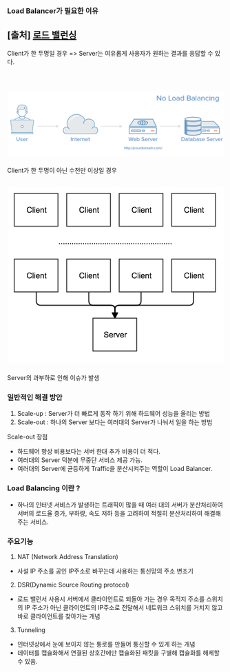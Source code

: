 ### Load Balancer가 필요한 이유
## [출처] <a href="https://nesoy.github.io/articles/2018-06/Load-Balancer"> 로드 밸런싱 </a> 
  

Client가 한 두명일 경우 => Server는 여유롭게 사용자가 원하는 결과를 응답할 수 있다.

<br/>

## ![사진](https://github.com/leedongjoon121/Reference/blob/img/img/1.png?raw=true)

Client가 한 두명이 아닌 수천만 이상일 경우

## ![사진](https://github.com/leedongjoon121/Reference/blob/img/img/2.png?raw=true)

Server의 과부하로 인해 이슈가 발생

### 일반적인 해결 방안
1. Scale-up : Server가 더 빠르게 동작 하기 위해 하드웨어 성능을 올리는 방법
2. Scale-out : 하나의 Server 보다는 여러대의 Server가 나눠서 일을 하는 방법

Scale-out 장점
- 하드웨어 향상 비용보다는 서버 한대 추가 비용이 더 적다.
- 여러대의 Server 덕분에 무중단 서비스 제공 가능.
- 여러대의 Server에 균등하게 Traffic을 분산시켜주는 역할이 Load Balancer.

### Load Balancing 이란 ?
- 하나의 인터넷 서비스가 발생하는 트래픽이 많을 때 여러 대의 서버가 분산처리하여 서버의 로드율 증가, 부하량, 속도 저하 등을 고려하여 적절히 분산처리하여 해결해주는 서비스.


### 주요기능
1. NAT (Network Address Translation)
- 사설 IP 주소를 공인 IP주소로 바꾸는데 사용하는 통신망의 주소 변조기

2. DSR(Dynamic Source Routing protocol)
- 로드 밸런서 사용시 서버에서 클라이언트로 되돌아 가는 경우 목적지 주소를 스위치의 IP 주소가 아닌 클라이언트의 IP주소로 전달해서 네트워크 스위치를 거치지 않고 바로 클라이언트를 찾아가는 개념

3. Tunneling
- 인터넷상에서 눈에 보이지 않는 통로를 만들어 통신할 수 있게 하는 개념
- 데이터를 캡슐화해서 연결된 상호간에만 캡슐화된 패킷을 구별해 캡슐화를 해제할 수 있음.


